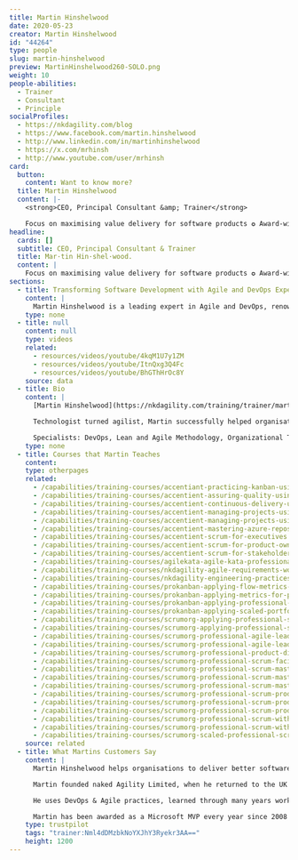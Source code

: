 ```yaml
---
title: Martin Hinshelwood
date: 2020-05-23
creator: Martin Hinshelwood
id: "44264"
type: people
slug: martin-hinshelwood
preview: MartinHinshelwood260-SOLO.png
weight: 10
people-abilities:
  - Trainer
  - Consultant
  - Principle
socialProfiles:
  - https://nkdagility.com/blog
  - https://www.facebook.com/martin.hinshelwood
  - http://www.linkedin.com/in/martinhinshelwood
  - https://x.com/mrhinsh
  - http://www.youtube.com/user/mrhinsh
card:
  button:
    content: Want to know more?
  title: Martin Hinshelwood
  content: |-
    <strong>CEO, Principal Consultant &amp; Trainer</strong>

    Focus on maximising value delivery for software products ✪ Award-winning Tech Leader, Author, &amp; Speaker with 20+ yrs in DevOps, Lean, Agile ✪ EBMgt &amp; HDD Champion ✪ Exec Tech Advisor ✪ Scrum (PST) &amp; Kanban (PKT) Trainer
headline:
  cards: []
  subtitle: CEO, Principal Consultant & Trainer
  title: Mar·tin Hin·shel·wood.
  content: |
    Focus on maximising value delivery for software products ✪ Award-winning Tech Leader, Author, & Speaker with 20+ yrs in DevOps, Lean, Agile ✪ EBMgt & HDD Champion ✪ Exec Tech Advisor ✪ Scrum (PST) & Kanban (PKT) Trainer
sections:
  - title: Transforming Software Development with Agile and DevOps Expertise
    content: |
      Martin Hinshelwood is a leading expert in Agile and DevOps, renowned for his ability to drive successful transformations in organizations of all sizes. With a wealth of experience in coaching, training, and consulting, Martin empowers teams to adopt modern software development practices, optimize processes, and achieve continuous improvement. His comprehensive approach integrates Agile methodologies, Scrum mastery, DevOps automation, certified training, change management, and Lean principles, making him a pivotal figure in advancing software delivery excellence.
    type: none
  - title: null
    content: null
    type: videos
    related:
      - resources/videos/youtube/4kqM1U7y1ZM
      - resources/videos/youtube/ItnQxg3Q4Fc
      - resources/videos/youtube/BhGThHrOc8Y
    source: data
  - title: Bio
    content: |
      [Martin Hinshelwood](https://nkdagility.com/training/trainer/martin-hinshelwood/) is a passionate agile leader with a track record of inspiring, encouraging, and igniting momentum. Featured speaker, author, and industry thought leader, Martin has a strong track record of helping organizations build a vision and execute evolutionary and revolutionary change. His deep technical knowledge, business insight, and experience drive impactful change for organizations.

      Technologist turned agilist, Martin successfully helped organisations decentralise, democratise, and evolve their way of work to build extraordinary processes and drive organizational change through culture, technology, and teamwork. Martin is a [Professional Scrum Trainer](https://www.scrum.org/martin-hinshelwood). [Professional Kanban Trainer](https://prokanban.org/trainers) and [Microsoft MVP: Development Technologies](https://mvp.microsoft.com/en-us/PublicProfile/4021815?fullName=Martin%20John%20Hinshelwood)

      Specialists: DevOps, Lean and Agile Methodology, Organizational Transformation
    type: none
  - title: Courses that Martin Teaches
    content:
    type: otherpages
    related:
      - /capabilities/training-courses/accentiant-practicing-kanban-using-azure-boards
      - /capabilities/training-courses/accentient-assuring-quality-using-azure-test-plans
      - /capabilities/training-courses/accentient-continuous-delivery-using-azure-devops-services
      - /capabilities/training-courses/accentient-managing-projects-using-azure-boards
      - /capabilities/training-courses/accentient-managing-projects-using-visual-studio-and-scrum
      - /capabilities/training-courses/accentient-mastering-azure-repos
      - /capabilities/training-courses/accentient-scrum-for-executives
      - /capabilities/training-courses/accentient-scrum-for-product-owners
      - /capabilities/training-courses/accentient-scrum-for-stakeholders
      - /capabilities/training-courses/agilekata-agile-kata-professional
      - /capabilities/training-courses/nkdagility-agile-requirements-workshop
      - /capabilities/training-courses/nkdagility-engineering-practices-workshop
      - /capabilities/training-courses/prokanban-applying-flow-metrics-for-scrum
      - /capabilities/training-courses/prokanban-applying-metrics-for-predictability
      - /capabilities/training-courses/prokanban-applying-professional-kanban
      - /capabilities/training-courses/prokanban-applying-scaled-portfolio-kanban
      - /capabilities/training-courses/scrumorg-applying-professional-scrum
      - /capabilities/training-courses/scrumorg-applying-professional-scrum-for-software-development
      - /capabilities/training-courses/scrumorg-professional-agile-leadership-essentials
      - /capabilities/training-courses/scrumorg-professional-agile-leadership-with-evidence-based-management
      - /capabilities/training-courses/scrumorg-professional-product-discovery-and-validation-skills
      - /capabilities/training-courses/scrumorg-professional-scrum-facilitation-skills
      - /capabilities/training-courses/scrumorg-professional-scrum-master
      - /capabilities/training-courses/scrumorg-professional-scrum-master-advanced
      - /capabilities/training-courses/scrumorg-professional-scrum-master-and-product-owner
      - /capabilities/training-courses/scrumorg-professional-scrum-product-backlog-management-skills
      - /capabilities/training-courses/scrumorg-professional-scrum-product-owner
      - /capabilities/training-courses/scrumorg-professional-scrum-product-owner-advanced
      - /capabilities/training-courses/scrumorg-professional-scrum-with-kanban
      - /capabilities/training-courses/scrumorg-professional-scrum-with-user-experience
      - /capabilities/training-courses/scrumorg-scaled-professional-scrum-with-nexus
    source: related
  - title: What Martins Customers Say
    content: |
      Martin Hinshelwood helps organisations to deliver better software faster by adopting DevOps & Agility using Visual Studio, TFS/VSTS, Azure, & Scrum. Martin has been a consultant for 7 years and previously had 10 years’ experience in engineering software solutions.

      Martin founded naked Agility Limited, when he returned to the UK in 2013, with the belief that every company deserves high quality working software delivered on a regular cadence that meets its customer’s needs.

      He uses DevOps & Agile practices, learned through many years working with industry leaders, like Brian Harry and Ken Schwaber, to make sure that your development team can achieve it.

      Martin has been awarded as a Microsoft MVP every year since 2008 in the ALM & DevOps category and has been a Visual Studio ALM Ranger since 2010. He attained his MCSD: Application Lifecycle Management in 2012. In 2014 Martin co-authored Professional Application Lifecycle Management with Visual Studio 2013 and was often called upon by Microsoft to present to customers and at events on ALM, DevOps, & Agility. Martin also became a Professional Scrum Trainer (PST) with Scrum.org, Ken Schwaber’s organisation, in 2010 and currently teaches public and private courses; Professional Scrum Foundations (PSF), Professional Scrum Master (PSM), Professional Scrum Developer (PSD), & Scaled Professional Scrum (SPS). In 2013 he became an Evidence-based Management Consultant (EBM) with Scrum.org and used Evidence-based Management techniques to help the customer understand where to make improvements. In 2020 Martin became a Professional Kanban Trainer (PKT) with ProKanban.org, Daniel Vacanti’s organisation, and currently teaches the Applying Professional Kanban (APK) training class.
    type: trustpilot
    tags: "trainer:Nml4dDMzbkNoYXJhY3Ryekr3AA=="
    height: 1200
---
```

